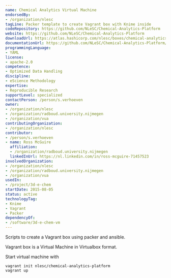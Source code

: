 ```yaml
---
name: Chemical Analytics Virtual Machine
endorsedBy:
- /organization/nlesc
tagLine: Packer template to create Vagrant box with Knime inside
codeRepository: https://github.com/NLeSC/Chemical-Analytics-Platform
website: https://github.com/NLeSC/Chemical-Analytics-Platform
downloadUrl: https://atlas.hashicorp.com/nlesc/boxes/chemical-analytics-platform
documentationUrl: https://github.com/NLeSC/Chemical-Analytics-Platform/wiki
programmingLanguage:
- YAML
license:
- apache-2.0
competence:
- Optimized Data Handling
discipline:
- eScience Methodology
expertise:
- Reproducible Research
supportLevel: specialized
contactPerson: /person/s.verhoeven
owner:
- /organization/nlesc
- /organization/radboud.university.nijmegen
- /organization/vua
contributingOrganization:
- /organization/nlesc
contributor:
- /person/s.verhoeven
- name: Ross McGuire
  affiliation:
  - /organization/radboud.university.nijmegen
  linkedInUrl: https://nl.linkedin.com/in/ross-mcguire-71457523
involvedOrganization:
- /organization/nlesc
- /organization/radboud.university.nijmegen
- /organization/vua
usedIn:
- /project/3d-e-chem
startDate: 2015-08-05
status: active
technologyTag:
- Knime
- Vagrant
- Packer
dependencyOf:
- /software/3d-e-chem-vm
---
```

Scripts to create a Vagrant box using packer and ansible.

Vagrant box is a Virtual Machine in Virtualbox format.

Start virtual machine with

```
vagrant init nlesc/chemical-analytics-platform
vagrant up
```
